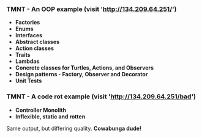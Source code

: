 ### TMNT - An OOP example (visit 'http://134.209.64.251/')
- **Factories**
- **Enums**
- **Interfaces**
- **Abstract classes**
- **Action classes**
- **Traits**
- **Lambdas**
- **Concrete classes for Turtles, Actions, and Observers**
- **Design patterns - Factory, Observer and Decorator**
- **Unit Tests**

### TMNT - A code rot example (visit 'http://134.209.64.251/bad')

- **Controller Monolith**
- **Inflexible, static and rotten**


Same output, but differing quality. 
**Cowabunga dude!**
